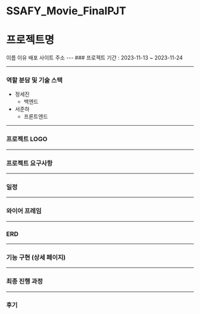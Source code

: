 # SSAFY_Movie_FinalPJT

# 프로젝트명

</dr>
이름 이유
</dr>
배포 사이트 주소
---
### 프로젝트 기간 : 2023-11-13 ~ 2023-11-24

---
### 역할 분담 및 기술 스택
- 정세진
  - 백엔드
- 서준하
  - 프론트엔드
---
### 프로젝트 LOGO

---
### 프로젝트 요구사항

---
### 일정

---
### 와이어 프레임

---
### ERD

---
### 기능 구현 (상세 페이지)

---
### 최종 진행 과정

---
### 후기
